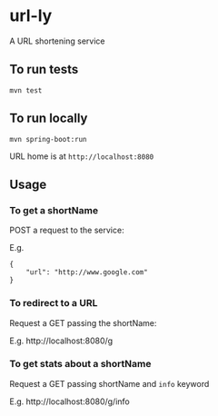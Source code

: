 # url-ly
A URL shortening service

## To run tests

`mvn test`

## To run locally

`mvn spring-boot:run`

URL home is at `http://localhost:8080`

## Usage

### To get a shortName

POST a request to the service: 

E.g. 

```
{
    "url": "http://www.google.com"
}
```

### To redirect to a URL

Request a GET passing the shortName: 

E.g. http://localhost:8080/g

### To get stats about a shortName

Request a GET passing shortName and `info` keyword

E.g. http://localhost:8080/g/info
